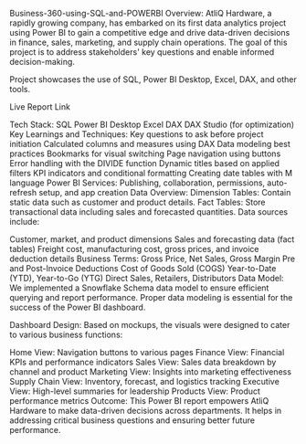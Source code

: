 Business-360-using-SQL-and-POWERBI
Overview:
AtliQ Hardware, a rapidly growing company, has embarked on its first data analytics project using Power BI to gain a competitive edge and drive data-driven decisions in finance, sales, marketing, and supply chain operations. The goal of this project is to address stakeholders' key questions and enable informed decision-making.

Project showcases the use of SQL, Power BI Desktop, Excel, DAX, and other tools.

Live Report Link

Tech Stack:
SQL
Power BI Desktop
Excel
DAX
DAX Studio (for optimization)
Key Learnings and Techniques:
Key questions to ask before project initiation
Calculated columns and measures using DAX
Data modeling best practices
Bookmarks for visual switching
Page navigation using buttons
Error handling with the DIVIDE function
Dynamic titles based on applied filters
KPI indicators and conditional formatting
Creating date tables with M language
Power BI Services: Publishing, collaboration, permissions, auto-refresh setup, and app creation
Data Overview:
Dimension Tables: Contain static data such as customer and product details.
Fact Tables: Store transactional data including sales and forecasted quantities.
Data sources include:

Customer, market, and product dimensions
Sales and forecasting data (fact tables)
Freight cost, manufacturing cost, gross prices, and invoice deduction details
Business Terms:
Gross Price, Net Sales, Gross Margin
Pre and Post-Invoice Deductions
Cost of Goods Sold (COGS)
Year-to-Date (YTD), Year-to-Go (YTG)
Direct Sales, Retailers, Distributors
Data Model:
We implemented a Snowflake Schema data model to ensure efficient querying and report performance. Proper data modeling is essential for the success of the Power BI dashboard.

Dashboard Design:
Based on mockups, the visuals were designed to cater to various business functions:

Home View: Navigation buttons to various pages
Finance View: Financial KPIs and performance indicators
Sales View: Sales data breakdown by channel and product
Marketing View: Insights into marketing effectiveness
Supply Chain View: Inventory, forecast, and logistics tracking
Executive View: High-level summaries for leadership
Products View: Product performance metrics
Outcome:
This Power BI report empowers AtliQ Hardware to make data-driven decisions across departments. It helps in addressing critical business questions and ensuring better future performance.
